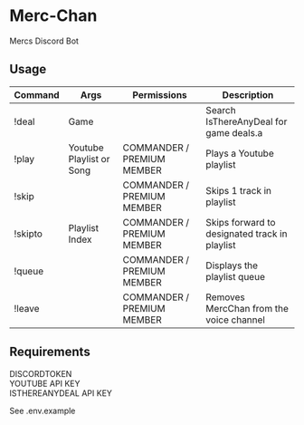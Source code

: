 # Merc-Chan

Mercs Discord Bot

## Usage

| Command | Args                     | Permissions                | Description                                   |
| ------- | ------------------------ | -------------------------- | --------------------------------------------- |
| !deal   | Game                     |                            | Search IsThereAnyDeal for game deals.a        |
| !play   | Youtube Playlist or Song | COMMANDER / PREMIUM MEMBER | Plays a Youtube playlist                      |
| !skip   |                          | COMMANDER / PREMIUM MEMBER | Skips 1 track in playlist                     |
| !skipto | Playlist Index           | COMMANDER / PREMIUM MEMBER | Skips forward to designated track in playlist |
| !queue  |                          | COMMANDER / PREMIUM MEMBER | Displays the playlist queue                   |
| !leave  |                          | COMMANDER / PREMIUM MEMBER | Removes MercChan from the voice channel       |

## Requirements

DISCORDTOKEN  
YOUTUBE API KEY  
ISTHEREANYDEAL API KEY

See .env.example
